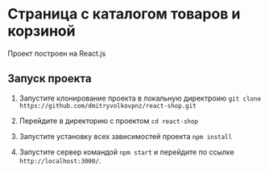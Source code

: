 # Страница с каталогом товаров и корзиной

Проект построен на React.js

## Запуск проекта

1. Запустите клонирование проекта в локальную директроию
`git clone https://github.com/dmitryvolkovpnz/react-shop.git`

2. Перейдите в директорию с проектом
`cd react-shop`

3. Запустите установку всех зависимостей проекта
`npm install`

4. Запустите сервер командой `npm start` и перейдите по ссылке `http://localhost:3000/`.
